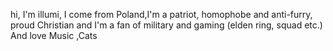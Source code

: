 hi, I'm illumi,
I come from Poland,I'm a patriot, homophobe and anti-furry, proud Christian
and 
I'm a fan of military and gaming (elden ring, squad etc.) And love Music ,Cats
